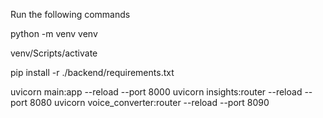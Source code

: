 Run the following commands

python -m venv venv

venv/Scripts/activate

pip install -r ./backend/requirements.txt

uvicorn main:app --reload --port 8000
uvicorn insights:router --reload --port 8080
uvicorn voice_converter:router --reload --port 8090
